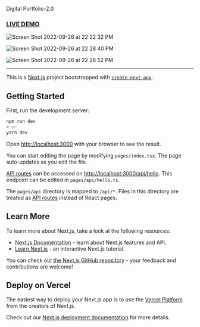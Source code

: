 Digital Portfolio-2.0

### <a href="https://portfolio-2-0-phi.vercel.app/#hero">LIVE DEMO</a>
![Screen Shot 2022-09-26 at 22 22 32 PM](https://user-images.githubusercontent.com/72363705/192440095-1c7a2ab9-14a1-4683-a7e3-9f33f84bc240.png)

![Screen Shot 2022-09-26 at 22 28 40 PM](https://user-images.githubusercontent.com/72363705/192440116-e61c23b1-2fab-4ad9-85e2-f84cc9207737.png)

![Screen Shot 2022-09-26 at 22 28 52 PM](https://user-images.githubusercontent.com/72363705/192440169-1596b6d5-e7cb-4872-89a6-3d3296c7d8c3.png)

-----------
This is a [Next.js](https://nextjs.org/) project bootstrapped with [`create-next-app`](https://github.com/vercel/next.js/tree/canary/packages/create-next-app).

## Getting Started

First, run the development server:

```bash
npm run dev
# or
yarn dev
```

Open [http://localhost:3000](http://localhost:3000) with your browser to see the result.

You can start editing the page by modifying `pages/index.tsx`. The page auto-updates as you edit the file.

[API routes](https://nextjs.org/docs/api-routes/introduction) can be accessed on [http://localhost:3000/api/hello](http://localhost:3000/api/hello). This endpoint can be edited in `pages/api/hello.ts`.

The `pages/api` directory is mapped to `/api/*`. Files in this directory are treated as [API routes](https://nextjs.org/docs/api-routes/introduction) instead of React pages.

## Learn More

To learn more about Next.js, take a look at the following resources:

- [Next.js Documentation](https://nextjs.org/docs) - learn about Next.js features and API.
- [Learn Next.js](https://nextjs.org/learn) - an interactive Next.js tutorial.

You can check out [the Next.js GitHub repository](https://github.com/vercel/next.js/) - your feedback and contributions are welcome!

## Deploy on Vercel

The easiest way to deploy your Next.js app is to use the [Vercel Platform](https://vercel.com/new?utm_medium=default-template&filter=next.js&utm_source=create-next-app&utm_campaign=create-next-app-readme) from the creators of Next.js.

Check out our [Next.js deployment documentation](https://nextjs.org/docs/deployment) for more details.
